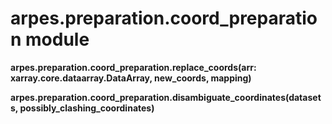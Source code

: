 # arpes.preparation.coord\_preparation module

**arpes.preparation.coord\_preparation.replace\_coords(arr:
xarray.core.dataarray.DataArray, new\_coords,
mapping)**

**arpes.preparation.coord\_preparation.disambiguate\_coordinates(datasets,
possibly\_clashing\_coordinates)**
